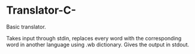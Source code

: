 # Translator-C-

Basic translator.

Takes input through stdin, replaces every word with the corresponding word in another language using .wb dictionary.
Gives the output in stdout.

